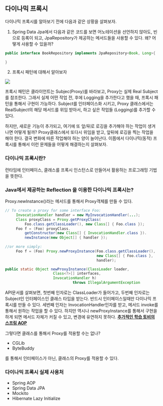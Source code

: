 

## 다이나믹 프록시 

다이나믹 프록시를 알아보기 전에 다음과 같은 상황을 살펴보자. 

1. Spring Data Jpa에서 다음과 같은 코드를 보면 어노테이션을 선언하지 않아도, 빈으로 등록이 되고, JpaRepository가 제공하는 메서드들을 사용할 수 있다. 왜? 어떻게 사용할 수 있을까? 

```java
public interface BookRepository implements JpaRepository<Book, Long>{
  
}
```



2. 프록시 패턴에 대해서 알아보자

![](https://upload.wikimedia.org/wikipedia/commons/6/6e/W3sDesign_Proxy_Design_Pattern_UML.jpg)

프록시 패턴은 클라이언트는 Subjec(Proxy)를 바라보고, Proxy는 실제 Real Subject를 참조한다. 그래서 실제 어떤 작업 전, 후에 Logging을 추가한다고 했을 때, 프록시 패턴을 통해서 구현이 가능하다. Subject를 인터페이스화 시키고, Proxy 클래스에서는 RealSubject의 해당 메서드를 위임 받아서, 하고 싶은 작업들 (Logging)를 추가할 수 있다. 

하지만, 새로운 기능이 추가되고, 여기에 또 앞/뒤로 로깅을 추가해야 하는 작업이 생겨나면 어떻게 될까? Proxy클래스에서 또다시 위임을 받고, 앞뒤에 로깅을 찍는 작업을 해야 한다. 결국 변화에 따른 작업해야 하는 양이 늘어난다. 이쯤에서 다이나믹(동적) 프록시를 통해서 이런 문제들을 어떻게 해결하는지 살펴보자. 



### 다이나믹 프록시란? 

런타임에 인터페이스, 클래스를 프록시 인스턴스로 만들어서 활용하는 프로그래밍 기법을 뜻한다. 



### Java에서 제공하는 Reflection 을 이용한 다이나믹 프록시는?

Proxy.newInstance()라는 메서드를 통해서 Proxy객체를 만들 수 있다. 

```java
// To create a proxy for some interface Foo:
     InvocationHandler handler = new MyInvocationHandler(...);
     Class proxyClass = Proxy.getProxyClass(
         Foo.class.getClassLoader(), new Class[] { Foo.class });
     Foo f = (Foo) proxyClass.
         getConstructor(new Class[] { InvocationHandler.class }).
         newInstance(new Object[] { handler });
 
//or more simply:
     Foo f = (Foo) Proxy.newProxyInstance(Foo.class.getClassLoader(),
                                          new Class[] { Foo.class },
                                          handler);
```



```java
public static Object newProxyInstance(ClassLoader loader,
                      Class<?>[] interfaces,
                      InvocationHandler h)
                               throws IllegalArgumentException
```

API문서를 살펴보면, 첫번째 인자로는 ClassLoader가 들어가고, 두번째 인자로는 Subject인 인터페이스인 클래스 타입을 받는다. 반드시 인터페이스일때만 다이나믹 프록시를 만들 수 있다. 세번째 인자는 InvocationHandler인자를 받고, 메서드 invoke를 통해서 원하는 작업을 할 수 있다. 하지만 역시나 newProxyInstance를 통해서 구현을 하게 되면 메서드 자체가 커질 수 있고, 변경에 유연하지 못하다. **<u>추가적인 학습 토비의 스프링 AOP</u>**

그렇다면 클래스를 통해서 Proxy를 적용할 수는 없나? 

- CGLib
- ByteBuddy

를 통해서 인터페이스가 아닌, 클래스의 Proxy를 적용할 수 있다. 





### 다이나믹 프록시 실제 사용처

- Spring AOP
- Spring Data JPA
- Mockito
- Hibernate Lazy Initialize

